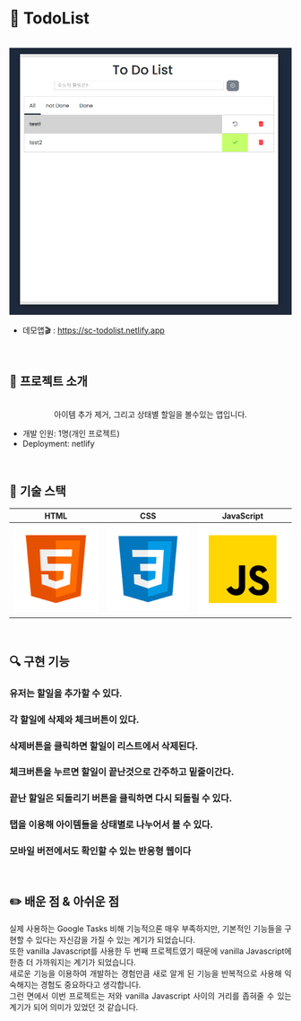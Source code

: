 # 🚩 TodoList
<p align="center">
  <br>
  <img src="/ReadMe_images/todolist.PNG">
  <br>
</p>

* 데모앱🎬 : https://sc-todolist.netlify.app
<br>

  
## 📌 프로젝트 소개


<p align="center">
  <br>
아이템 추가 제거, 그리고 상태별 할일을 볼수있는 앱입니다.
  
* 개발 인원: 1명(개인 프로젝트)
* Deployment: netlify
</p>

<br>

## 🔨 기술 스택

|    HTML    |     CSS    |  JavaScript  |
| :--------: | :--------: |   :------:   |
|   ![html]  |   ![css]   |    ![js]     |

<br>

## 🔍 구현 기능

### 유저는 할일을 추가할 수 있다.
### 각 할일에 삭제와 체크버튼이 있다.
### 삭제버튼을 클릭하면 할일이 리스트에서 삭제된다.
### 체크버튼을 누르면 할일이 끝난것으로 간주하고 밑줄이간다.
### 끝난 할일은 되돌리기 버튼을 클릭하면 다시 되돌릴 수 있다.
### 탭을 이용해 아이템들을 상태별로 나누어서 볼 수 있다.
### 모바일 버전에서도 확인할 수 있는 반응형 웹이다

<br>

## ✏️ 배운 점 & 아쉬운 점

<p align="justify">
실제 사용하는 Google Tasks 비해 기능적으론 매우 부족하지만, 기본적인 기능들을 구현할 수 있다는 자신감을 가질 수 있는 계기가 되었습니다.
<br>
또한 vanilla Javascript를 사용한 두 번째 프로젝트였기 때문에 vanilla Javascript에 한층 더 가까워지는 계기가 되었습니다.
<br>
새로운 기능을 이용하여 개발하는 경험만큼 새로 알게 된 기능을 반복적으로 사용해 익숙해지는 경험도 중요하다고 생각합니다.
<br>
그런 면에서 이번 프로젝트는 저와 vanilla Javascript 사이의 거리를 좁혀줄 수 있는 계기가 되어 의미가 있었던 것 같습니다.
</p>

<br>



<!-- Stack Icon Refernces -->

[html]: /ReadMe_images/html.svg
[css]: /ReadMe_images/css.svg
[js]: /ReadMe_images/javascript.svg

